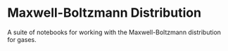 # Maxwell-Boltzmann Distribution

A suite of notebooks for working with the Maxwell-Boltzmann distribution for gases.
